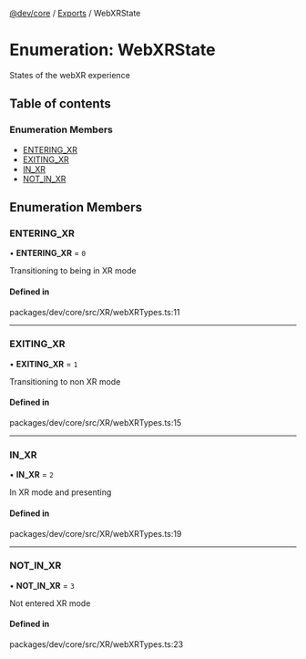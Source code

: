 [@dev/core](../README.md) / [Exports](../modules.md) / WebXRState

# Enumeration: WebXRState

States of the webXR experience

## Table of contents

### Enumeration Members

- [ENTERING\_XR](WebXRState.md#entering_xr)
- [EXITING\_XR](WebXRState.md#exiting_xr)
- [IN\_XR](WebXRState.md#in_xr)
- [NOT\_IN\_XR](WebXRState.md#not_in_xr)

## Enumeration Members

### ENTERING\_XR

• **ENTERING\_XR** = ``0``

Transitioning to being in XR mode

#### Defined in

packages/dev/core/src/XR/webXRTypes.ts:11

___

### EXITING\_XR

• **EXITING\_XR** = ``1``

Transitioning to non XR mode

#### Defined in

packages/dev/core/src/XR/webXRTypes.ts:15

___

### IN\_XR

• **IN\_XR** = ``2``

In XR mode and presenting

#### Defined in

packages/dev/core/src/XR/webXRTypes.ts:19

___

### NOT\_IN\_XR

• **NOT\_IN\_XR** = ``3``

Not entered XR mode

#### Defined in

packages/dev/core/src/XR/webXRTypes.ts:23
